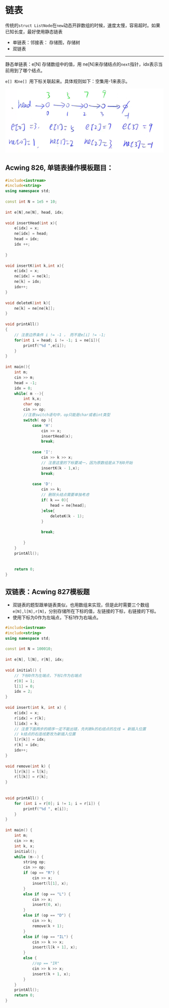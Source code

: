 # 链表

传统的`struct ListNode`在`new`动态开辟数组的时候，速度太慢，容易超时。如果已知长度，最好使用静态链表

* 单链表：邻接表： 存储图，存储树
* 双链表



----

静态单链表：e[N] 存储数组中的值，用 ne[N]来存储结点的`next`指针，idx表示当前用到了哪个结点。

`e[] 和ne[] `用下标关联起来。具体规则如下：空集用-1来表示。

![image-20210713214318448](.\链表.assets\image-20210713214312152.png)



## Acwing 826, 单链表操作模板题目：

```c++
#include<iostream>
#include<string>
using namespace std;

const int N = 1e5 + 10;

int e[N],ne[N], head, idx;

void insertHead(int x){
    e[idx] = x;
    ne[idx] = head;
    head = idx;
    idx ++;

}

void insertK(int k,int x){
    e[idx] = x;
    ne[idx] = ne[k];
    ne[k] = idx;
    idx++;
}

void deleteK(int k){
    ne[k] = ne[ne[k]];
}

void printAll()
{
    // 注意边界条件 i != -1 ， 而不是e[i] != -1;
    for(int i = head; i != -1; i = ne[i]){
        printf("%d ",e[i]);
    }
}

int main(){
    int m;
    cin >> m;
    head = -1;
    idx = 0;
    while( m --){
        int k,x;
        char op;
        cin >> op;
        //注意switch语句中，op只能是char或者int类型
        switch( op ){
            case 'H':
                cin >> x;
                insertHead(x);
                break;

            case 'I':
                cin >> k >> x;
                // 注意这里的下标要减一，因为原数组是从下标0开始
                insertK(k - 1,x);
                break;

            case 'D':
                cin >> k;
                // 删除头结点需要单独考虑
                if( k == 0){
                    head = ne[head]; 
                }else{
                    deleteK(k - 1);
                }

                break;

        }
    }
    printAll();


    return 0;
}
```



## 双链表：Acwing 827模板题

* 双链表的题型跟单链表类似，也用数组来实现，但是此时需要三个数组`e[N],l[N],r[N]`，分别存储所在下标的值，左链接的下标，右链接的下标。
* 使用下标为0作为左端点，下标1作为右端点。

```c++
#include<iostream>
#include<string>
using namespace std;

const int N = 100010;

int e[N], l[N], r[N], idx;

void initial() {
    // 下标0作为左端点，下标1作为右端点
    r[0] = 1;
    l[1] = 0;
    idx = 2;
}

void insert(int k, int x) {
    e[idx] = x;
    r[idx] = r[k];
    l[idx] = k;
    // 注意下面两步的顺序一定不能出错，先判断k的右结点的左线 = 新插入位置
    // k结点的右连线更改为新插入位置
    l[r[k]] = idx;
    r[k] = idx;
    idx++;
}

void remove(int k) {
    l[r[k]] = l[k];
    r[l[k]] = r[k];
}


void printAll() {
    for (int i = r[0]; i != 1; i = r[i]) {
        printf("%d ", e[i]);
    }
}

int main() {
    int m;
    cin >> m;
    int k, x;
    initial();
    while (m--) {
        string op;
        cin >> op;
        if (op == "R") {
            cin >> x;
            insert(l[1], x);
        }
        else if (op == "L") {
            cin >> x;
            insert(0, x);
        }
        else if (op == "D") {
            cin >> k;
            remove(k + 1);
        }
        else if (op == "IL") {
            cin >> k >> x;
            insert(l[k + 1], x);
        }
        else {
            //op == "IR"
            cin >> k >> x;
            insert(k + 1, x);
        }
    }
    printAll();
    return 0;
}
```

